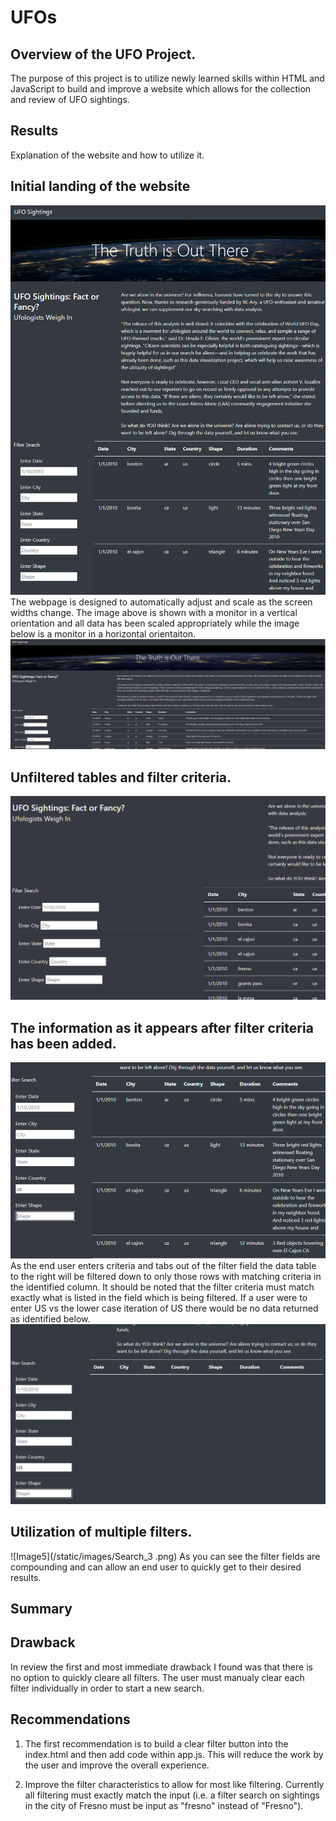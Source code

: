 # UFOs
## Overview of the UFO Project.
The purpose of this project is to utilize newly learned skills within HTML and JavaScript to build and improve a website which allows for the collection and review of UFO sightings. 

## Results
Explanation of the website and how to utilize it.
## Initial landing of the website
![Image1](/static/images/landing.png)
The webpage is designed to automatically adjust and scale as the screen widths change.  The image above is shown with a monitor in a vertical orientation and all data has been scaled appropriately while the image below is a monitor in a horizontal orientaiton.
![Image6](/static/images/landing_1.png)

## Unfiltered tables and filter criteria.
![Image2](/static/images/Search_1.png)

## The information as it appears after filter criteria has been added.
![Image3](/static/images/Search_5.png)
As the end user enters criteria and tabs out of the filter field the data table to the right will be filtered down to only those rows with matching criteria in the identified column.  It should be noted that the filter criteria must match exactly what is listed in the field which is being filtered.  If a user were
to enter US vs the lower case iteration of US there would be no data returned as identified below.
![Image4](/static/images/Search_4.png)

## Utilization of multiple filters.
![Image5](/static/images/Search_3 .png)
As you can see the filter fields are compounding and can allow an end user to quickly get to their desired results.

## Summary

## Drawback
In review the first and most immediate drawback I found was that there is no option to quickly cleare all filters.  The user must manualy clear each filter individually in order to start a new search.

## Recommendations
1. The first recommendation is to build a clear filter button into the index.html and then add code within app.js.  This will reduce the work by the user and improve the overall experience.

2. Improve the filter characteristics to allow for most like filtering.  Currently all filtering must exactly match the input (i.e. a filter search on sightings in the city of Fresno must be input as "fresno" instead of "Fresno").
